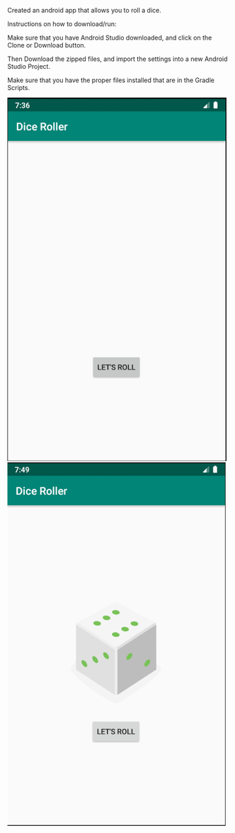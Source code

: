 Created an android app that allows you to roll a dice.

Instructions on how to download/run:

Make sure that you have Android Studio downloaded, and click on the Clone or Download button. 

Then Download the zipped files, and import the settings into a new Android Studio Project.

Make sure that you have the proper files installed that are in the Gradle Scripts.

![](images/pic1.PNG)                                ![](images/pic2.PNG)
